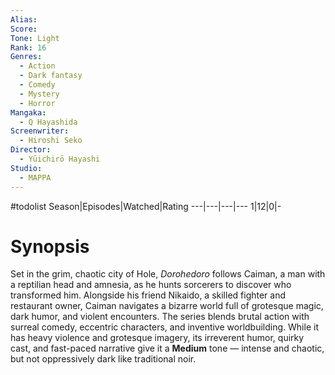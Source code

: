 ```yaml
---
Alias:
Score:
Tone: Light
Rank: 16
Genres:
  - Action
  - Dark fantasy
  - Comedy
  - Mystery
  - Horror
Mangaka:
  - Q Hayashida
Screenwriter:
  - Hiroshi Seko
Director:
  - Yūichirō Hayashi
Studio:
  - MAPPA
---
```

#todolist
Season|Episodes|Watched|Rating
---|---|---|---
1|12|0|-

# Synopsis
Set in the grim, chaotic city of Hole, _Dorohedoro_ follows Caiman, a man with a reptilian head and amnesia, as he hunts sorcerers to discover who transformed him. Alongside his friend Nikaido, a skilled fighter and restaurant owner, Caiman navigates a bizarre world full of grotesque magic, dark humor, and violent encounters. The series blends brutal action with surreal comedy, eccentric characters, and inventive worldbuilding. While it has heavy violence and grotesque imagery, its irreverent humor, quirky cast, and fast-paced narrative give it a **Medium** tone — intense and chaotic, but not oppressively dark like traditional noir.